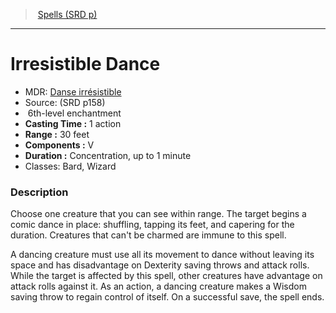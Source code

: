﻿---
!Spell
Family: SpellVO
Level: 6
Type: enchantment
CastingTime: 1 action
Range: 30 feet
Components: V
Duration: Concentration, up to 1 minute
Classes: Bard, Wizard
Id: spells_vo.md#irresistible-dance
ParentLink: spells_vo.md#spells-srd-p
Name: Irresistible Dance
ParentName: Spells (SRD p)
NameLevel: 1
AltName: '[Danse irrésistible](hd_spells_danse_irresistible.md)'
Source: (SRD p158)
Attributes: {}
---
> [Spells (SRD p)](srd_spells.md)

---

# Irresistible Dance

- MDR: [Danse irrésistible](hd_spells_danse_irresistible.md)
- Source: (SRD p158)
-  6th-level enchantment
- **Casting Time :** 1 action
- **Range :** 30 feet
- **Components :** V
- **Duration :** Concentration, up to 1 minute
- Classes: Bard, Wizard

### Description

Choose one creature that you can see within range. The target begins a comic dance in place: shuffling, tapping its feet, and capering for the duration. Creatures that can't be charmed are immune to this spell.

A dancing creature must use all its movement to dance without leaving its space and has disadvantage on Dexterity saving throws and attack rolls. While the target is affected by this spell, other creatures have advantage on attack rolls against it. As an action, a dancing creature makes a Wisdom saving throw to regain control of itself. On a successful save, the spell ends.


